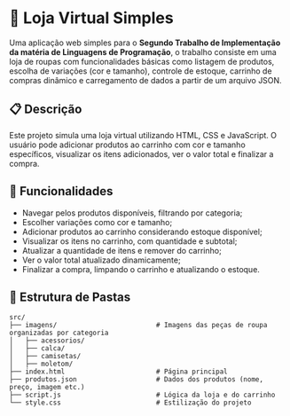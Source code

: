 
# 🛒 Loja Virtual Simples

Uma aplicação web simples para o **Segundo Trabalho de Implementação da matéria de Linguagens de Programação**, o trabalho consiste em uma loja de roupas com funcionalidades básicas como listagem de produtos, escolha de variações (cor e tamanho), controle de estoque, carrinho de compras dinâmico e carregamento de dados a partir de um arquivo JSON.



## 📋 **Descrição**

Este projeto simula uma loja virtual utilizando HTML, CSS e JavaScript. O usuário pode adicionar produtos ao carrinho com cor e tamanho específicos, visualizar os itens adicionados, ver o valor total e finalizar a compra.



## 🌟 **Funcionalidades**

- Navegar pelos produtos disponíveis, filtrando por categoria;
- Escolher variações como cor e tamanho;
- Adicionar produtos ao carrinho considerando estoque disponível;
- Visualizar os itens no carrinho, com quantidade e subtotal;
- Atualizar a quantidade de itens e remover do carrinho;
- Ver o valor total atualizado dinamicamente;
- Finalizar a compra, limpando o carrinho e atualizando o estoque.





## 📁 **Estrutura de Pastas**

```
src/
├── imagens/                         # Imagens das peças de roupa organizadas por categoria
│   ├── acessorios/
│   ├── calca/
│   ├── camisetas/
│   ├── moletom/
├── index.html                       # Página principal
├── produtos.json                    # Dados dos produtos (nome, preço, imagem etc.)
├── script.js                        # Lógica da loja e do carrinho
└── style.css                        # Estilização do projeto
```
